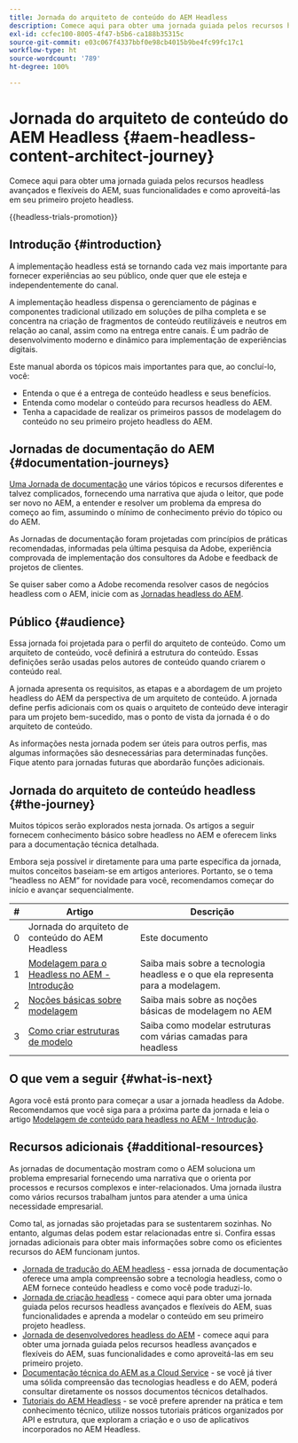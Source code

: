 ```yaml
---
title: Jornada do arquiteto de conteúdo do AEM Headless
description: Comece aqui para obter uma jornada guiada pelos recursos headless avançados e flexíveis do AEM, suas funcionalidades e aprenda a modelar o conteúdo em seu primeiro projeto headless.
exl-id: ccfec100-8005-4f47-b5b6-ca188b35315c
source-git-commit: e03c067f4337bbf0e98cb4015b9be4fc99fc17c1
workflow-type: ht
source-wordcount: '789'
ht-degree: 100%

---
```


# Jornada do arquiteto de conteúdo do AEM Headless {#aem-headless-content-architect-journey}

Comece aqui para obter uma jornada guiada pelos recursos headless avançados e flexíveis do AEM, suas funcionalidades e como aproveitá-las em seu primeiro projeto headless.

{{headless-trials-promotion}}

## Introdução {#introduction}

A implementação headless está se tornando cada vez mais importante para fornecer experiências ao seu público, onde quer que ele esteja e independentemente do canal.

A implementação headless dispensa o gerenciamento de páginas e componentes tradicional utilizado em soluções de pilha completa e se concentra na criação de fragmentos de conteúdo reutilizáveis e neutros em relação ao canal, assim como na entrega entre canais. É um padrão de desenvolvimento moderno e dinâmico para implementação de experiências digitais.

Este manual aborda os tópicos mais importantes para que, ao concluí-lo, você:

* Entenda o que é a entrega de conteúdo headless e seus benefícios.
* Entenda como modelar o conteúdo para recursos headless do AEM.
* Tenha a capacidade de realizar os primeiros passos de modelagem do conteúdo no seu primeiro projeto headless do AEM.

## Jornadas de documentação do AEM {#documentation-journeys}

[Uma Jornada de documentação](/help/journey-documentation/documentation-journeys.md) une vários tópicos e recursos diferentes e talvez complicados, fornecendo uma narrativa que ajuda o leitor, que pode ser novo no AEM, a entender e resolver um problema da empresa do começo ao fim, assumindo o mínimo de conhecimento prévio do tópico ou do AEM.

As Jornadas de documentação foram projetadas com princípios de práticas recomendadas, informadas pela última pesquisa da Adobe, experiência comprovada de implementação dos consultores da Adobe e feedback de projetos de clientes.

Se quiser saber como a Adobe recomenda resolver casos de negócios headless com o AEM, inicie com as [Jornadas headless do AEM](/help/journey-documentation/documentation-journeys.md).

## Público {#audience}

Essa jornada foi projetada para o perfil do arquiteto de conteúdo. Como um arquiteto de conteúdo, você definirá a estrutura do conteúdo. Essas definições serão usadas pelos autores de conteúdo quando criarem o conteúdo real.

A jornada apresenta os requisitos, as etapas e a abordagem de um projeto headless do AEM da perspectiva de um arquiteto de conteúdo. A jornada define perfis adicionais com os quais o arquiteto de conteúdo deve interagir para um projeto bem-sucedido, mas o ponto de vista da jornada é o do arquiteto de conteúdo.

As informações nesta jornada podem ser úteis para outros perfis, mas algumas informações são desnecessárias para determinadas funções. Fique atento para jornadas futuras que abordarão funções adicionais.

## Jornada do arquiteto de conteúdo headless {#the-journey}

Muitos tópicos serão explorados nesta jornada. Os artigos a seguir fornecem conhecimento básico sobre headless no AEM e oferecem links para a documentação técnica detalhada.

Embora seja possível ir diretamente para uma parte específica da jornada, muitos conceitos baseiam-se em artigos anteriores. Portanto, se o tema “headless no AEM” for novidade para você, recomendamos começar do início e avançar sequencialmente.

| # | Artigo | Descrição |
|---|---|---|
| 0 | Jornada do arquiteto de conteúdo do AEM Headless | Este documento |
| 1 | [Modelagem para o Headless no AEM - Introdução](introduction.md) | Saiba mais sobre a tecnologia headless e o que ela representa para a modelagem. |
| 2 | [Noções básicas sobre modelagem](basics.md) | Saiba mais sobre as noções básicas de modelagem no AEM |
| 3 | [Como criar estruturas de modelo](model-structure.md) | Saiba como modelar estruturas com várias camadas para headless  |

## O que vem a seguir {#what-is-next}

Agora você está pronto para começar a usar a jornada headless da Adobe. Recomendamos que você siga para a próxima parte da jornada e leia o artigo [Modelagem de conteúdo para headless no AEM - Introdução](introduction.md).

## Recursos adicionais {#additional-resources}

As jornadas de documentação mostram como o AEM soluciona um problema empresarial fornecendo uma narrativa que o orienta por processos e recursos complexos e inter-relacionados. Uma jornada ilustra como vários recursos trabalham juntos para atender a uma única necessidade empresarial.

Como tal, as jornadas são projetadas para se sustentarem sozinhas. No entanto, algumas delas podem estar relacionadas entre si. Confira essas jornadas adicionais para obter mais informações sobre como os eficientes recursos do AEM funcionam juntos.

* [Jornada de tradução do AEM headless](/help/journey-headless/translation/overview.md) - essa jornada de documentação oferece uma ampla compreensão sobre a tecnologia headless, como o AEM fornece conteúdo headless e como você pode traduzi-lo.
* [Jornada de criação headless](/help/journey-headless/author/overview.md) - comece aqui para obter uma jornada guiada pelos recursos headless avançados e flexíveis do AEM, suas funcionalidades e aprenda a modelar o conteúdo em seu primeiro projeto headless.
* [Jornada de desenvolvedores headless do AEM](/help/journey-headless/developer/overview.md) - comece aqui para obter uma jornada guiada pelos recursos headless avançados e flexíveis do AEM, suas funcionalidades e como aproveitá-las em seu primeiro projeto.
* [Documentação técnica do AEM as a Cloud Service](https://experienceleague.adobe.com/docs/experience-manager-cloud-service.html?lang=pt-BR) - se você já tiver uma sólida compreensão das tecnologias headless e do AEM, poderá consultar diretamente os nossos documentos técnicos detalhados.
* [Tutoriais do AEM Headless](https://experienceleague.adobe.com/docs/experience-manager-learn/getting-started-with-aem-headless/overview.html?lang=pt-BR) - se você prefere aprender na prática e tem conhecimento técnico, utilize nossos tutoriais práticos organizados por API e estrutura, que exploram a criação e o uso de aplicativos incorporados no AEM Headless.
